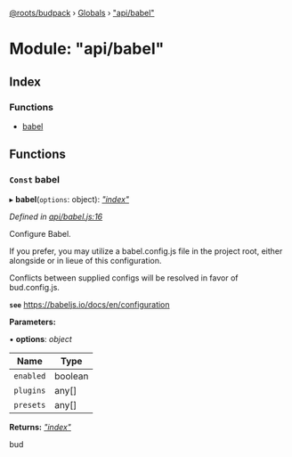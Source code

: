 [@roots/budpack](../README.md) › [Globals](../globals.md) › ["api/babel"](_api_babel_.md)

# Module: "api/babel"

## Index

### Functions

* [babel](_api_babel_.md#const-babel)

## Functions

### `Const` babel

▸ **babel**(`options`: object): *["index"](_index_.md)*

*Defined in [api/babel.js:16](https://github.com/roots/bud-support/blob/bc9161d/src/budpack/builder/api/babel.js#L16)*

Configure Babel.

If you prefer, you may utilize a babel.config.js file in the project root,
either alongside or in lieue of this configuration.

Conflicts between supplied configs will be resolved in favor of bud.config.js.

**`see`** https://babeljs.io/docs/en/configuration

**Parameters:**

▪ **options**: *object*

Name | Type |
------ | ------ |
`enabled` | boolean |
`plugins` | any[] |
`presets` | any[] |

**Returns:** *["index"](_index_.md)*

bud
